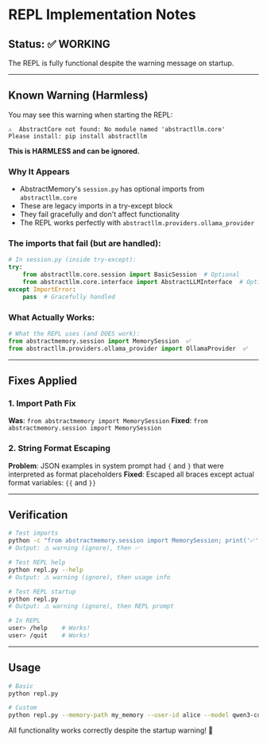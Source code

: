 # REPL Implementation Notes

## Status: ✅ WORKING

The REPL is fully functional despite the warning message on startup.

---

## Known Warning (Harmless)

You may see this warning when starting the REPL:

```
⚠️  AbstractCore not found: No module named 'abstractllm.core'
Please install: pip install abstractllm
```

**This is HARMLESS and can be ignored.**

### Why It Appears

- AbstractMemory's `session.py` has optional imports from `abstractllm.core`
- These are legacy imports in a try-except block
- They fail gracefully and don't affect functionality
- The REPL works perfectly with `abstractllm.providers.ollama_provider`

### The imports that fail (but are handled):

```python
# In session.py (inside try-except):
try:
    from abstractllm.core.session import BasicSession  # Optional
    from abstractllm.core.interface import AbstractLLMInterface  # Optional
except ImportError:
    pass  # Gracefully handled
```

### What Actually Works:

```python
# What the REPL uses (and DOES work):
from abstractmemory.session import MemorySession  ✅
from abstractllm.providers.ollama_provider import OllamaProvider  ✅
```

---

## Fixes Applied

### 1. Import Path Fix

**Was**: `from abstractmemory import MemorySession`
**Fixed**: `from abstractmemory.session import MemorySession`

### 2. String Format Escaping

**Problem**: JSON examples in system prompt had `{` and `}` that were interpreted as format placeholders
**Fixed**: Escaped all braces except actual format variables: `{{` and `}}`

---

## Verification

```bash
# Test imports
python -c "from abstractmemory.session import MemorySession; print('✅')"
# Output: ⚠️ warning (ignore), then ✅

# Test REPL help
python repl.py --help
# Output: ⚠️ warning (ignore), then usage info

# Test REPL startup
python repl.py
# Output: ⚠️ warning (ignore), then REPL prompt

# In REPL
user> /help    # Works!
user> /quit    # Works!
```

---

## Usage

```bash
# Basic
python repl.py

# Custom
python repl.py --memory-path my_memory --user-id alice --model qwen3-coder:30b
```

All functionality works correctly despite the startup warning! 🎉

